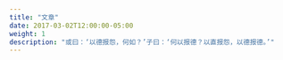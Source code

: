 ```yaml
---
title: "文章"
date: 2017-03-02T12:00:00-05:00
weight: 1
description: "或曰：‘以德报怨，何如？’子曰：‘何以报德？以直报怨，以德报德。’"
---
```

